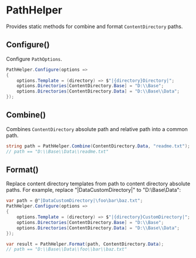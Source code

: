 # PathHelper

Provides static methods for combine and format `ContentDirectory` paths.

## Configure()

Configure `PathOptions`.

```csharp
PathHelper.Configure(options =>
{
    options.Template = (directory) => $"|{directory}Directory|";
    options.Directories[ContentDirectory.Base] = "D:\\Base";
    options.Directories[ContentDirectory.Data] = "D:\\Base\\Data";
});
```

## Combine()

Combines `ContentDirectory` absolute path and relative path into a common path.

```csharp
string path = PathHelper.Combine(ContentDirectory.Data, "readme.txt");
// path == "D:\\Base\\Data\\readme.txt"
```

## Format()

Replace content directory templates from path to content directory absolute paths. For example, replace "|DataCustomDirectory|" to "D:\\Base\\Data":

```csharp
var path = @"|DataCustomDirectory|\foo\bar\baz.txt";
PathHelper.Configure(options =>
{
    options.Template = (directory) => $"|{directory}CustomDirectory|";
    options.Directories[ContentDirectory.Base] = "D:\\Base";
    options.Directories[ContentDirectory.Data] = "D:\\Base\\Data";
});

var result = PathHelper.Format(path, ContentDirectory.Data);
// path == "D:\\Base\\Data\\foo\\bar\\baz.txt"
```